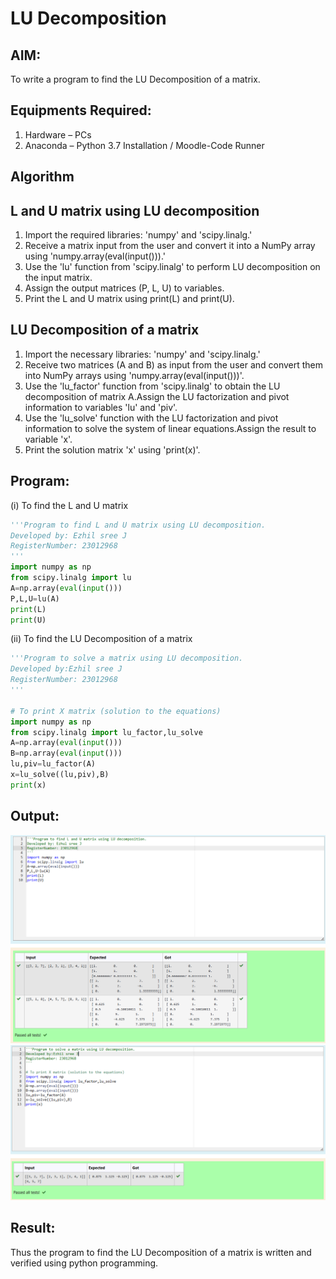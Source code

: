 # LU Decomposition 

## AIM:
To write a program to find the LU Decomposition of a matrix.

## Equipments Required:
1. Hardware – PCs
2. Anaconda – Python 3.7 Installation / Moodle-Code Runner

## Algorithm
## L and U matrix using LU decomposition
1. Import the required libraries: 'numpy' and 'scipy.linalg.'
2. Receive a matrix input from the user and convert it into a NumPy array using 'numpy.array(eval(input())).'
3. Use the 'lu' function from 'scipy.linalg' to perform LU decomposition on the input matrix.
4. Assign the output matrices (P, L, U) to variables.
5. Print the L and U matrix using print(L) and print(U).
## LU Decomposition of a matrix
1. Import the necessary libraries: 'numpy' and 'scipy.linalg.'
2. Receive two matrices (A and B) as input from the user and convert them into NumPy arrays using 'numpy.array(eval(input()))'.
3. Use the 'lu_factor' function from 'scipy.linalg' to obtain the LU decomposition of matrix A.Assign the LU factorization and pivot information to variables 'lu' and 'piv'.
4. Use the 'lu_solve' function with the LU factorization and pivot information to solve the system of linear equations.Assign the result to variable 'x'.
5. Print the solution matrix 'x' using 'print(x)'.




## Program:
(i) To find the L and U matrix
```py
'''Program to find L and U matrix using LU decomposition.
Developed by: Ezhil sree J
RegisterNumber: 23012968
'''
import numpy as np
from scipy.linalg import lu
A=np.array(eval(input()))
P,L,U=lu(A)
print(L)
print(U)
```
(ii) To find the LU Decomposition of a matrix
```py
'''Program to solve a matrix using LU decomposition.
Developed by:Ezhil sree J
RegisterNumber: 23012968
'''

# To print X matrix (solution to the equations)
import numpy as np
from scipy.linalg import lu_factor,lu_solve
A=np.array(eval(input()))
B=np.array(eval(input()))
lu,piv=lu_factor(A)
x=lu_solve((lu,piv),B)
print(x)
```

## Output:
![lu decomposition](image.png)
![lu decomposition](image-1.png)

## Result:
Thus the program to find the LU Decomposition of a matrix is written and verified using python programming.

